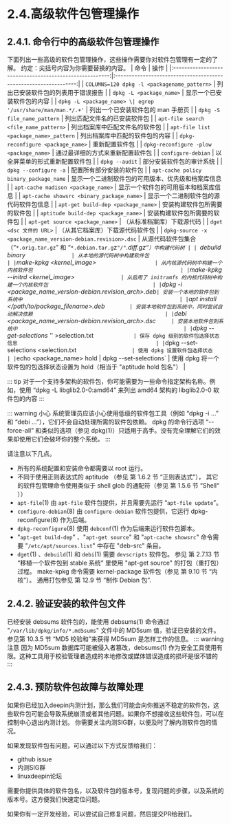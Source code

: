 # 2.4.高级软件包管理操作

## 2.4.1. 命令行中的高级软件包管理操作

下面列出一些高级的软件包管理操作，这些操作需要你对软件包管理有一定的了解。
约定：尖括号内容为你需要替换的内容。
| 命令                                                      | 操作                                                               |
|:-------------------------------------------------------:|:----------------------------------------------------------------:|
| `COLUMNS=120 dpkg -l <packagename_pattern>`                | 列出已安装软件包的列表用于错误报告                                                |
| `dpkg -L <package_name>`                       | 显示一个已安装软件包的内容                                          |
| `dpkg -L <package_name> \| egrep '/usr/share/man/man.*/.+'` | 列出一个已安装软件包的 man 手册页                                 |
| `dpkg -S file_name_pattern`                               | 列出匹配文件名的已安装软件包                                                   |
| `apt-file search <file_name_pattern>`             | 列出档案库中匹配文件名的软件包                                        |
| `apt-file list <package_name>_pattern`                      | 列出档案库中匹配的软件包的内容                                                  |
| `dpkg-reconfigure <package_name>`                           | 重新配置软件包                                                          |
| `dpkg-reconfigure -plow <package_name>`               | 通过最详细的方式来重新配置软件包                                          |
| `configure-debian`                                        | 以全屏菜单的形式重新配置软件包                                                  |
| `dpkg --audit`                                            | 部分安装软件包的审计系统                                                     |
| `dpkg --configure -a`                                     | 配置所有部分安装的软件包                                                     |
| `apt-cache policy binary_package_name`               | 显示一个二进制软件包的可用版本、优先级和档案库信息                                 |
| `apt-cache madison <package_name>`              | 显示一个软件包的可用版本和档案库信息                                   |
| `apt-cache showsrc <binary_package_name>`        | 显示一个二进制软件包的源代码软件包信息                                          |
| `apt-get build-dep <package_name>`                  | 安装构建软件包所需要的软件包                                              |
| `aptitude build-dep <package_name>`            | 安装构建软件包所需要的软件包                                                   |
| `apt-get source <package_name>`                     | （从标准档案库）下载源代码                                                    |
| `dget <dsc 文件的 URL>`                           | （从其它档案库）下载源代码软件包                                                 |
| `dpkg-source -x <package_name_version-debian.revision>.dsc` | 从源代码软件包集合（“`*.orig.tar.gz`” 和 “`*.debian.tar.g`z`"/"`*.diff.gz`”）中构建代码树 |
| `debuild binary`                | 从本地的源代码树中构建软件包                                                   |
| `make-kpkg <kernel_image>`                    | 从内核源代码树中构建一个内核软件包                                                |
| `make-kpkg --initrd <kernel_image>`                | 从启用了 initramfs 的内核代码树中构建一个内核软件包                                  |
| `dpkg -i <package_name_version-debian.revision_arch>.deb` | 安装一个本地的软件包到系统中                                                   |
| `apt install </path/to/package_filename>.deb`         | 安装本地软件包到系统中，同时尝试自动解决依赖                                           |
| `debi <package_name_version-debian.revision_arch>.dsc`      | 安装本地软件包到系统中                                                      |
| `dpkg --get-selections '*' >selection.txt`              | 保存 dpkg 级别的软件包选择状态信息                                             |
| `dpkg --set-selections <selection.txt`                   | 使用 dpkg 设置软件包选择状态                                                |
| `echo <package_name> hold | dpkg --set-selections`  | 使用 dpkg 将一个软件包的包选择状态设置为 hold（相当于 "aptitude hold 包名"）             |

::: tip
对于一个支持多架构的软件包，你可能需要为一些命令指定架构名称。例如，使用 “dpkg -L libglib2.0-0:amd64” 来列出 amd64 架构的 libglib2.0-0 软件包的内容
:::

::: warning 小心
系统管理员应该小心使用低级的软件包工具（例如 “dpkg -i …” 和 “debi …”），它们不会自动处理所需的软件包依赖。
dpkg 的命令行选项 “--force-all” 和类似的选项（参见 dpkg(1)）只适用于高手。没有完全理解它们的效果却使用它们会破坏你的整个系统。
:::

请注意以下几点。

- 所有的系统配置和安装命令都需要以 root 运行。
- 不同于使用正则表达式的 aptitude （参见 第 1.6.2 节 “正则表达式”），
    其它的软件包管理命令使用类似于 shell glob 的通配符（参见 第 1.5.6 节 “Shell“ ））
- `apt-file`(1) 由 `apt-file` 软件包提供，并且需要先运行 “`apt-file update`”。
- `configure-debian`(8) 由 `configure-debian` 软件包提供，它运行 dpkg-reconfigure(8) 作为后端。
- `dpkg-reconfigure`(8) 使用 `debconf`(1) 作为后端来运行软件包脚本。
- "`apt-get build-dep`" 、"`apt-get source`" 和 "`apt-cache showsrc`" 命令需要 "`/etc/apt/sources.list`" 中存在 "deb-src" 条目。
- `dget`(1) 、`debuild`(1) 和 `debi`(1) 需要 `devscripts` 软件包。
参见 第 2.7.13 节 “移植一个软件包到 stable 系统” 里使用 "apt-get source" 的打包（重打包）过程。
make-kpkg 命令需要 kernel-package 软件包（参见 第 9.10 节 “内核”）。
通用打包参见 第 12.9 节 “制作 Debian 包”.

## 2.4.2. 验证安装的软件包文件

已经安装 debsums 软件包的，能使用 debsums(1) 命令通过 "`/var/lib/dpkg/info/*.md5sums`" 文件中的 MD5sum 值，验证已安装的文件。参见第 10.3.5 节 “MD5 校验和”来获得 MD5sum 是怎样工作的信息。
::: warning 注意
因为 MD5sum 数据库可能被侵入者篡改，debsums(1) 作为安全工具使用有限。这种工具用于校验管理者造成的本地修改或媒体错误造成的损坏是很不错的
:::

## 2.4.3. 预防软件包故障与故障处理

如果你已经加入deepin内测计划，那么我们可能会向你推送不稳定的软件包，这些软件包可能会导致系统崩溃或者其他问题。如果你不想接收这些软件包，可以在控制中心退出内测计划。
你需要关注内测SIG群，以便及时了解内测软件包的情况。

如果发现软件包有问题，可以通过以下方式反馈给我们：

- github issue
- 内测SIG群
- linuxdeepin论坛

需要你提供具体的软件包名，以及软件包的版本号，复现问题的步骤，以及系统的版本号。这方便我们快速定位问题。

如果你有一定开发经验，可以尝试自己修复问题，然后提交PR给我们。
